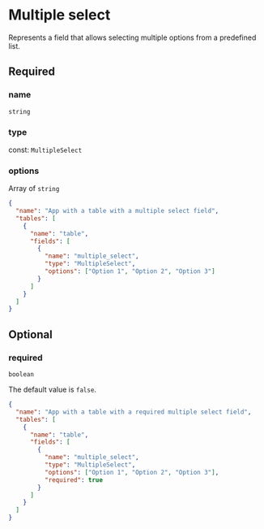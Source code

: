 # Multiple select

Represents a field that allows selecting multiple options from a predefined list.

## Required

### name

`string`

### type

const: `MultipleSelect`

### options

Array of `string`

```json
{
  "name": "App with a table with a multiple select field",
  "tables": [
    {
      "name": "table",
      "fields": [
        {
          "name": "multiple_select",
          "type": "MultipleSelect",
          "options": ["Option 1", "Option 2", "Option 3"]
        }
      ]
    }
  ]
}
```

## Optional

### required

`boolean`

The default value is `false`.

```json
{
  "name": "App with a table with a required multiple select field",
  "tables": [
    {
      "name": "table",
      "fields": [
        {
          "name": "multiple_select",
          "type": "MultipleSelect",
          "options": ["Option 1", "Option 2", "Option 3"],
          "required": true
        }
      ]
    }
  ]
}
```
